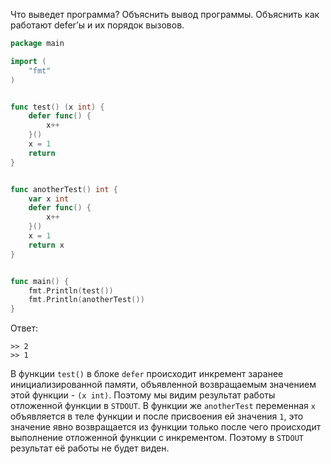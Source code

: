 Что выведет программа? Объяснить вывод программы. Объяснить как работают defer’ы и их порядок вызовов.

```go
package main

import (
	"fmt"
)


func test() (x int) {
	defer func() {
		x++
	}()
	x = 1
	return
}


func anotherTest() int {
	var x int
	defer func() {
		x++
	}()
	x = 1
	return x
}


func main() {
	fmt.Println(test())
	fmt.Println(anotherTest())
}
```

Ответ:
```shell
>> 2 
>> 1
```
В функции `test()` в блоке `defer` происходит инкремент заранее инициализированной
памяти, объявленной возвращаемым значением этой функции - `(x int)`. Поэтому мы
видим результат работы отложенной функции в `STDOUT`.
В функции же `anotherTest` переменная `x` объявляется в теле функции и после присвоения
ей значения `1`, это значение явно возвращается из функции только после чего
происходит выполнение отложенной функции с инкрементом. Поэтому в `STDOUT` результат
её работы не будет виден.
